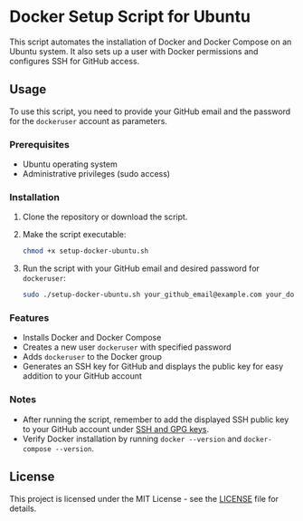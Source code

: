 # Docker Setup Script for Ubuntu

This script automates the installation of Docker and Docker Compose on an Ubuntu system. It also sets up a user with Docker permissions and configures SSH for GitHub access.

## Usage

To use this script, you need to provide your GitHub email and the password for the `dockeruser` account as parameters.

### Prerequisites

- Ubuntu operating system
- Administrative privileges (sudo access)

### Installation

1. Clone the repository or download the script.
2. Make the script executable:
   ```bash
   chmod +x setup-docker-ubuntu.sh
   ```

3. Run the script with your GitHub email and desired password for `dockeruser`:
   ```bash
   sudo ./setup-docker-ubuntu.sh your_github_email@example.com your_dockeruser_password
   ```

### Features

- Installs Docker and Docker Compose
- Creates a new user `dockeruser` with specified password
- Adds `dockeruser` to the Docker group
- Generates an SSH key for GitHub and displays the public key for easy addition to your GitHub account

### Notes

- After running the script, remember to add the displayed SSH public key to your GitHub account under [SSH and GPG keys](https://github.com/settings/keys).
- Verify Docker installation by running `docker --version` and `docker-compose --version`.

## License

This project is licensed under the MIT License - see the [LICENSE](LICENSE) file for details.
